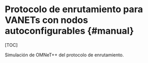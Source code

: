# Protocolo de enrutamiento para VANETs con nodos autoconfigurables {#manual}

[TOC]

Simulación de OMNeT++ del protocolo de enrutamiento.
